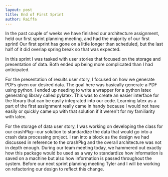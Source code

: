 ```yaml
---
layout: post
title: End of First Sprint
author: Raiffa
---
```


In the past couple of weeks we have finished our architecture assignment, held our first sprint planning meeting, and had the majority of our first sprint! Our first sprint has gone on a little longer than scheduled, but the last half of it did overlap spring break so that was expected.

In this sprint I was tasked with user stories that focused on the storage and presentation of data. Both ended up being more complicated than I had anticipated.

For the presentation of results user story, I focused on how we generate PDFs given our desired data. The goal here was basically generate a PDF using python. I ended up needing to write a wrapper for a python latex generating library called pylatex. This was to create an easier interface for the library that can be easily integrated into our code. Learning latex as a part of the first assignment really came in handy because I would not have easily or quickly came up with that solution if it weren't for my familiarity with latex.

For the storage of data user story, I was working on developing the class for our crashPkg--our solution to standardize the data that would go into a crash data processing project. I ran into a block as the design we had discussed in reference to the crashPkg and the overall architecture was not in depth enough. During our team meeting today, we hammered out exactly how this package would be used as a way to standardize how information is saved on a machine but also how information is passed throughout the system. Before our next sprint planning meeting Tyler and I will be working on refactoring our design to reflect this change. 
